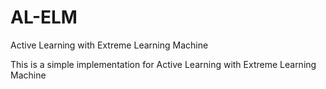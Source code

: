 # AL-ELM
Active Learning with Extreme Learning Machine

This is a simple implementation for Active Learning with Extreme Learning Machine

